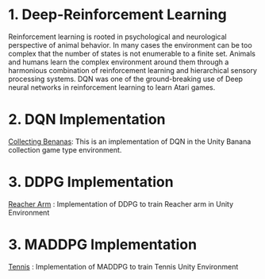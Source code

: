

# 1. Deep-Reinforcement Learning 
Reinforcement learning is rooted in psychological and neurological perspective of animal behavior. In many cases the environment can be too complex that the number of states is not enumerable to a finite set. Animals and humans learn the complex environment around them through a harmonious combination of reinforcement learning and hierarchical sensory processing systems. DQN was one of the ground-breaking use of Deep neural networks in reinforcement learning to learn Atari games. 

# 2. DQN Implementation
[Collecting Benanas](https://github.com/jojivk/Deep-Reinforcement-Learning-/tree/master/DQN): This is an implementation of DQN in the Unity Banana collection game type environment.

# 3. DDPG Implementation
[Reacher Arm](https://github.com/jojivk/Deep-Reinforcement-Learning-/tree/master/DDPG) : Implementation of DDPG to train Reacher arm in Unity Environment


# 3. MADDPG Implementation
[Tennis](https://github.com/jojivk/Deep-Reinforcement-Learning-/tree/master/MADDPG) : Implementation of MADDPG to train Tennis Unity Environment
